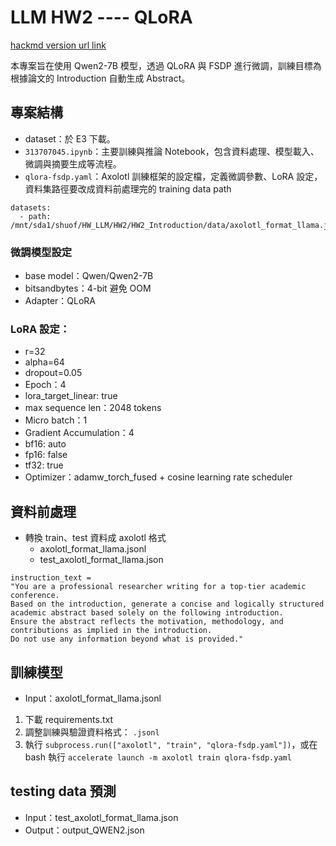 # LLM HW2 ---- QLoRA

[hackmd version url link](https://hackmd.io/@41eOHZkcS3y8iYNWvrdBig/HJcYteWCkg)

本專案旨在使用 Qwen2-7B 模型，透過 QLoRA 與 FSDP 進行微調，訓練目標為根據論文的 Introduction 自動生成 Abstract。

## 專案結構
- dataset：於 E3 下載。
- `313707045.ipynb`：主要訓練與推論 Notebook，包含資料處理、模型載入、微調與摘要生成等流程。
- `qlora-fsdp.yaml`：Axolotl 訓練框架的設定檔，定義微調參數、LoRA 設定，資料集路徑要改成資料前處理完的 training data path
```
datasets:
  - path: /mnt/sda1/shuof/HW_LLM/HW2/HW2_Introduction/data/axolotl_format_llama.jsonl
```

### 微調模型設定
- base model：Qwen/Qwen2-7B
- bitsandbytes：4-bit 避免 OOM
- Adapter：QLoRA

### LoRA 設定：
- r=32
- alpha=64
- dropout=0.05
- Epoch：4
- lora_target_linear: true
- max sequence len：2048 tokens
- Micro batch：1
- Gradient Accumulation：4
- bf16: auto
- fp16: false
- tf32: true
- Optimizer：adamw_torch_fused + cosine learning rate scheduler

## 資料前處理
- 轉換 train、test 資料成 axolotl 格式
    - axolotl_format_llama.jsonl
    - test_axolotl_format_llama.json
```
instruction_text = 
"You are a professional researcher writing for a top-tier academic conference.
Based on the introduction, generate a concise and logically structured academic abstract based solely on the following introduction.
Ensure the abstract reflects the motivation, methodology, and contributions as implied in the introduction.
Do not use any information beyond what is provided."
```

## 訓練模型
- Input：axolotl_format_llama.jsonl

1. 下載 requirements.txt
2. 調整訓練與驗證資料格式： `.jsonl`
3. 執行 `subprocess.run(["axolotl", "train", "qlora-fsdp.yaml"])`，或在 bash 執行 `accelerate launch -m axolotl train qlora-fsdp.yaml`

## testing data 預測
- Input：test_axolotl_format_llama.json
- Output：output_QWEN2.json